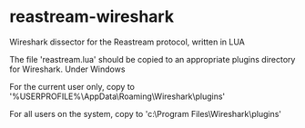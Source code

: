 # reastream-wireshark
Wireshark dissector for the Reastream protocol, written in LUA

The file 'reastream.lua' should be copied to an appropriate plugins directory for Wireshark.
Under Windows

For the current user only, copy to '%USERPROFILE%\AppData\Roaming\Wireshark\plugins\'

For all users on the system, copy to 'c:\Program Files\Wireshark\plugins\'
